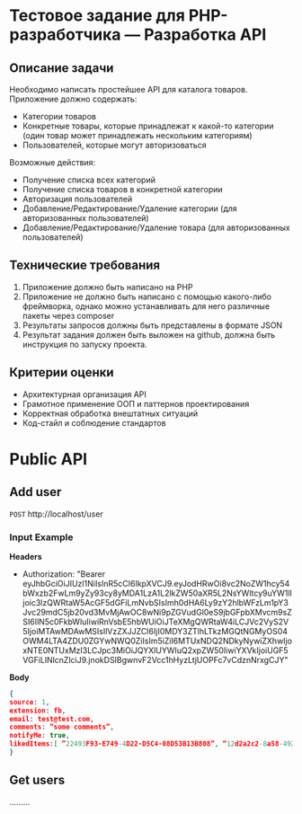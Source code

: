 # Тестовое задание для PHP-разработчика — Разработка API

## Описание задачи

Необходимо написать простейшее API для каталога товаров. Приложение должно содержать:
- Категории товаров
- Конкретные товары, которые принадлежат к какой-то категории (один товар может принадлежать нескольким категориям)
- Пользователей, которые могут авторизоваться

Возможные действия:
- Получение списка всех категорий
- Получение списка товаров в конкретной категории
- Авторизация пользователей
- Добавление/Редактирование/Удаление категории (для авторизованных пользователей)
- Добавление/Редактирование/Удаление товара (для авторизованных пользователей)

## Технические требования
1. Приложение должно быть написано на PHP
2. Приложение не должно быть написано с помощью какого-либо фреймворка, однако можно устанавливать для него различные пакеты через compоser
3. Результаты запросов должны быть представлены в формате JSON
4. Результат задания должен быть выложен на github, должна быть инструкция по запуску проекта. 

## Критерии оценки
- Архитектурная организация API
- Грамотное применение ООП и паттернов проектирования
- Корректная обработка внештатных ситуаций
- Код-стайл и соблюдение стандартов

# Public API

## Add user
`POST` http://localhost/user  
### Input Example

**Headers**  
- Authorization: "Bearer eyJhbGciOiJIUzI1NiIsInR5cCI6IkpXVCJ9.eyJodHRwOi8vc2NoZW1hcy54bWxzb2FwLm9yZy93cy8yMDA1LzA1L2lkZW50aXR5L2NsYWltcy9uYW1lIjoic3lzQWRtaW5AcGF5dGFiLmNvbSIsImh0dHA6Ly9zY2hlbWFzLm1pY3Jvc29mdC5jb20vd3MvMjAwOC8wNi9pZGVudGl0eS9jbGFpbXMvcm9sZSI6IlN5c0FkbWluIiwiRnVsbE5hbWUiOiJTeXMgQWRtaW4iLCJVc2VyS2V5IjoiMTAwMDAwMSIsIlVzZXJJZCI6IjI0MDY3ZTlhLTkzMGQtNGMyOS04OWM4LTA4ZDU0ZGYwNWQ0ZiIsIm5iZiI6MTUxNDQ2NDkyNywiZXhwIjoxNTE0NTUxMzI3LCJpc3MiOiJQYXlUYWIuQ2xpZW50IiwiYXVkIjoiUGF5VGFiLlNlcnZlciJ9.jnokDSIBgwnvF2Vcc1hHyzLtjUOPFc7vCdznNrxgCJY"

**Body**
```json 
{
source: 1,
extension: fb,
email: test@test.com,
comments: “some comments”,
notifyMe: true,
likedItems:[ ”22493F93-E749-4D22-D5C4-08D53B13B808”, “12d2a2c2-8a58-4928-edbe-08d58e4bd03e” ]
}
```

## Get users
.........